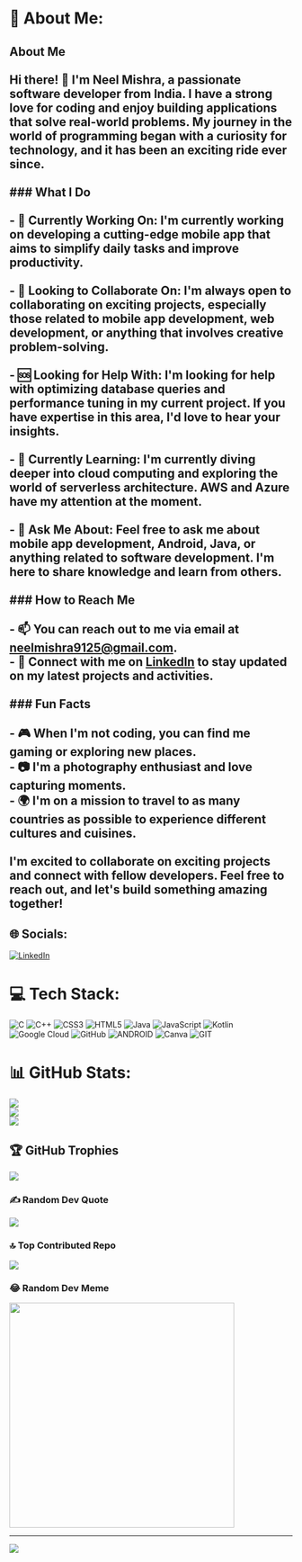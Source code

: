 # 💫 About Me:
## About Me<br><br>Hi there! 👋 I'm Neel Mishra, a passionate software developer from India. I have a strong love for coding and enjoy building applications that solve real-world problems. My journey in the world of programming began with a curiosity for technology, and it has been an exciting ride ever since.<br><br>### What I Do<br><br>- 🚀 **Currently Working On:** I'm currently working on developing a cutting-edge mobile app that aims to simplify daily tasks and improve productivity.<br><br>- 🤝 **Looking to Collaborate On:** I'm always open to collaborating on exciting projects, especially those related to mobile app development, web development, or anything that involves creative problem-solving.<br><br>- 🆘 **Looking for Help With:** I'm looking for help with optimizing database queries and performance tuning in my current project. If you have expertise in this area, I'd love to hear your insights.<br><br>- 🌱 **Currently Learning:** I'm currently diving deeper into cloud computing and exploring the world of serverless architecture. AWS and Azure have my attention at the moment.<br><br>- 💬 **Ask Me About:** Feel free to ask me about mobile app development, Android, Java, or anything related to software development. I'm here to share knowledge and learn from others.<br><br>### How to Reach Me<br><br>- 📫 You can reach out to me via email at neelmishra9125@gmail.com.<br>- 💼 Connect with me on [LinkedIn](https://linkedin.com/in/neelmishra07) to stay updated on my latest projects and activities.<br><br>### Fun Facts<br><br>- 🎮 When I'm not coding, you can find me gaming or exploring new places.<br>- 📷 I'm a photography enthusiast and love capturing moments.<br>- 🌍 I'm on a mission to travel to as many countries as possible to experience different cultures and cuisines.<br><br>I'm excited to collaborate on exciting projects and connect with fellow developers. Feel free to reach out, and let's build something amazing together!<br>


## 🌐 Socials:
[![LinkedIn](https://img.shields.io/badge/LinkedIn-%230077B5.svg?logo=linkedin&logoColor=white)](https://linkedin.com/in/https://www.linkedin.com/in/neelmishra07) 

# 💻 Tech Stack:
![C](https://img.shields.io/badge/c-%2300599C.svg?style=for-the-badge&logo=c&logoColor=white) ![C++](https://img.shields.io/badge/c++-%2300599C.svg?style=for-the-badge&logo=c%2B%2B&logoColor=white) ![CSS3](https://img.shields.io/badge/css3-%231572B6.svg?style=for-the-badge&logo=css3&logoColor=white) ![HTML5](https://img.shields.io/badge/html5-%23E34F26.svg?style=for-the-badge&logo=html5&logoColor=white) ![Java](https://img.shields.io/badge/java-%23ED8B00.svg?style=for-the-badge&logo=java&logoColor=white) ![JavaScript](https://img.shields.io/badge/javascript-%23323330.svg?style=for-the-badge&logo=javascript&logoColor=%23F7DF1E) ![Kotlin](https://img.shields.io/badge/kotlin-%230095D5.svg?style=for-the-badge&logo=kotlin&logoColor=white) ![Google Cloud](https://img.shields.io/badge/Google%20Cloud-%234285F4.svg?style=for-the-badge&logo=google-cloud&logoColor=white) ![GitHub](https://img.shields.io/badge/GitHub-%23121011.svg?style=for-the-badge&logo=github&logoColor=white) ![ANDROID](https://img.shields.io/badge/android-%2320232a.svg?style=for-the-badge&logo=android&logoColor=%a4c639) ![Canva](https://img.shields.io/badge/Canva-%2300C4CC.svg?style=for-the-badge&logo=Canva&logoColor=white) ![GIT](https://img.shields.io/badge/Git-fc6d26?style=for-the-badge&logo=git&logoColor=white)
# 📊 GitHub Stats:
![](https://github-readme-stats.vercel.app/api?username=neel-07&theme=dark&hide_border=false&include_all_commits=false&count_private=false)<br/>
![](https://github-readme-streak-stats.herokuapp.com/?user=neel-07&theme=dark&hide_border=false)<br/>
![](https://github-readme-stats.vercel.app/api/top-langs/?username=neel-07&theme=dark&hide_border=false&include_all_commits=false&count_private=false&layout=compact)

## 🏆 GitHub Trophies
![](https://github-profile-trophy.vercel.app/?username=neel-07&theme=algolia&no-frame=false&no-bg=false&margin-w=4)

### ✍️ Random Dev Quote
![](https://quotes-github-readme.vercel.app/api?type=horizontal&theme=tokyonight)

### 🔝 Top Contributed Repo
![](https://github-contributor-stats.vercel.app/api?username=neel-07&limit=5&theme=matrix&combine_all_yearly_contributions=true)

### 😂 Random Dev Meme
<img src='https://randommeme-five.vercel.app/' style="height: 400px;"/>

---
[![](https://visitcount.itsvg.in/api?id=neel-07&icon=0&color=0)](https://visitcount.itsvg.in)

<!-- Proudly created with GPRM ( https://gprm.itsvg.in ) -->
